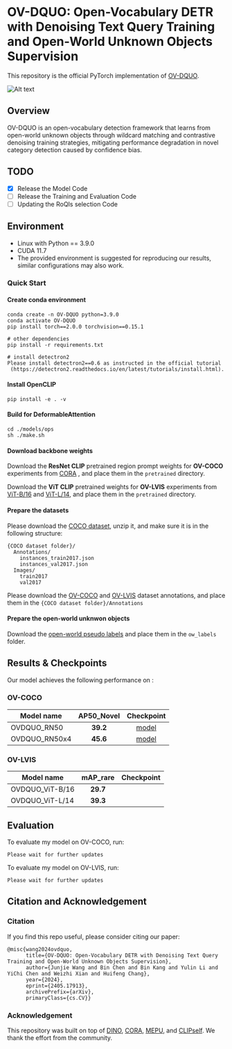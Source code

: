 # OV-DQUO: Open-Vocabulary DETR with Denoising Text Query Training and Open-World Unknown Objects Supervision
This repository is the official PyTorch implementation of [OV-DQUO](https://arxiv.org/abs/2405.17913). 


![Alt text](docs/method.png)
## Overview
OV-DQUO is an open-vocabulary detection framework that learns from open-world unknown objects through wildcard matching and contrastive denoising training strategies, mitigating performance degradation in novel category detection caused by confidence bias.
## TODO
- [x] Release the Model Code
- [ ] Release the Training and Evaluation Code
- [ ] Updating the RoQIs selection Code

## Environment
- Linux with Python == 3.9.0
- CUDA 11.7
- The provided environment is suggested for reproducing our results, similar configurations may also work.

### Quick Start

#### Create conda environment
```
conda create -n OV-DQUO python=3.9.0
conda activate OV-DQUO
pip install torch==2.0.0 torchvision==0.15.1

# other dependencies
pip install -r requirements.txt

# install detectron2
Please install detectron2==0.6 as instructed in the official tutorial
 (https://detectron2.readthedocs.io/en/latest/tutorials/install.html). 
```
#### Install OpenCLIP 
`pip install -e . -v`
#### Build for DeformableAttention 
```
cd ./models/ops
sh ./make.sh
```
#### Download backbone weights
Download the __ResNet CLIP__ pretrained region prompt weights for __OV-COCO__ experiments from [CORA](https://drive.google.com/drive/folders/17mi8O1YW6dl8TRkwectHRoC8xbK5sLMw) , and place them in the `pretrained` directory. 

Download the __ViT CLIP__ pretrained weights for __OV-LVIS__ experiments from [ViT-B/16](https://drive.google.com/file/d/1-yfrMVaS4aN5uZSYCTalhJ_Pq3j_2aT4/view) and [ViT-L/14](https://drive.google.com/file/d/1_bQMw-R0tBgvFWAAJFi7RbAHN4-OYIz0/view), and place them in the `pretrained` directory.
#### Prepare the datasets
Please download the [COCO dataset](https://cocodataset.org/#download), unzip it, and make sure it is in the following structure:
```
{COCO dataset folder}/
  Annotations/
    instances_train2017.json
    instances_val2017.json
  Images/
    train2017
    val2017
```
Please download the [OV-COCO](https://drive.google.com/drive/folders/1Jgkpoz_ILJRI4xRJydi7dQfFjwtAFbef?usp=sharing) and [OV-LVIS](https://cocodataset.org/#download) dataset annotations, and place them in the `{COCO dataset folder}/Annotations`
#### Prepare the open-world unknwon objects
<!-- Please download the [open-world pseudo labels](https://drive.google.com/drive/folders/1j-i6BkbsHvD_pNXVZRQ6fmAYOWnF4Ao4?usp=sharing), and place them in the `ow_labels` directory.  -->
Download the [open-world pseudo labels](https://drive.google.com/drive/folders/1j-i6BkbsHvD_pNXVZRQ6fmAYOWnF4Ao4?usp=sharing) and place them in the `ow_labels` folder.
## Results & Checkpoints  
Our model achieves the following performance on :
### OV-COCO

| Model name    | __AP50_Novel__  |  Checkpoint |
| ------------  | :------------:  | :------------: |
| OVDQUO_RN50   | __39.2__ | [model](https://drive.google.com/file/d/1scwpSUYzFH-AtzskFSCcOSpM_6dcD3MY/view?usp=sharing)             |
| OVDQUO_RN50x4 | __45.6__ |  [model](https://drive.google.com/file/d/1O7Gu1hWFewo7FD260rHNnUygw7nYAcLF/view?usp=sharing) |

### OV-LVIS
| Model name    | mAP_rare     | Checkpoint |
| ------------  | :------------: | ------------ |
| OVDQUO_ViT-B/16 | __29.7__ |   |                |
| OVDQUO_ViT-L/14 | __39.3__ |   |                 |
## Evaluation

To evaluate my model on OV-COCO, run:

```eval
Please wait for further updates
```
To evaluate my model on OV-LVIS, run:

```eval
Please wait for further updates
```
## Citation and Acknowledgement

### Citation

If you find this repo useful, please consider citing our paper:
```
@misc{wang2024ovdquo,
      title={OV-DQUO: Open-Vocabulary DETR with Denoising Text Query Training and Open-World Unknown Objects Supervision}, 
      author={Junjie Wang and Bin Chen and Bin Kang and Yulin Li and YiChi Chen and Weizhi Xian and Huifeng Chang},
      year={2024},
      eprint={2405.17913},
      archivePrefix={arXiv},
      primaryClass={cs.CV}}
```
### Acknowledgement

This repository was built on top of [DINO](https://github.com/IDEA-Research/DINO), [CORA](https://github.com/tgxs002/CORA/tree/master), [MEPU](https://github.com/frh23333/mepu-owod), and [CLIPself](https://github.com/wusize/CLIPSelf/). We thank the effort from the community.